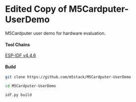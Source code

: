 # Edited Copy of M5Cardputer-UserDemo
M5Cardputer user demo for hardware evaluation.

#### Tool Chains

[ESP-IDF v4.4.6](https://docs.espressif.com/projects/esp-idf/en/v4.4.6/esp32/index.html)

#### Build

```bash
git clone https://github.com/m5stack/M5Cardputer-UserDemo
```
```bash
cd M5Cardputer-UserDemo
```
```bash
idf.py build
```

